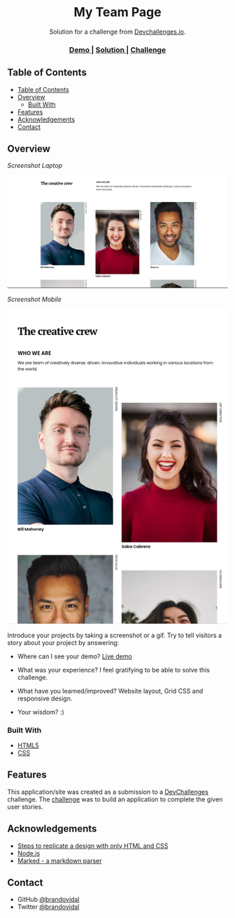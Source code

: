 <!-- Please update value in the {}  -->

<h1 align="center">My Team Page</h1>

<div align="center">
   Solution for a challenge from  <a href="http://devchallenges.io" target="_blank">Devchallenges.io</a>.
</div>

<div align="center">
  <h3>
    <a href="https://my-team-page-a1o.pages.dev/">
      Demo
    </a>
    <span> | </span>
    <a href="https://github.com/brandovidal/my-team-page">
      Solution
    </a>
    <span> | </span>
    <a href="https://devchallenges.io/challenges/hhmesazsqgKXrTkYkt0U">
      Challenge
    </a>
  </h3>
</div>

<!-- TABLE OF CONTENTS -->

## Table of Contents

- [Table of Contents](#table-of-contents)
- [Overview](#overview)
  - [Built With](#built-with)
- [Features](#features)
- [Acknowledgements](#acknowledgements)
- [Contact](#contact)

<!-- OVERVIEW -->

## Overview

*Screenshot Laptop*

![Screenshot Laptop](./desktop.png)

*Screenshot Mobile*

![Screenshot Mobile](./mobile.png)

Introduce your projects by taking a screenshot or a gif. Try to tell visitors a story about your project by answering:

- Where can I see your demo?
  [Live demo](https://my-team-page-a1o.pages.dev/)

- What was your experience?
  I feel gratifying to be able to solve this challenge.

- What have you learned/improved?
  Website layout, Grid CSS and responsive design.

- Your wisdom? :)

### Built With

<!-- This section should list any major frameworks that you built your project using. Here are a few examples.-->

- [HTML5](https://html5.org/)
- [CSS](https://developer.mozilla.org/es/docs/Web/CSS)

## Features

<!-- List the features of your application or follow the template. Don't share the figma file here :) -->

This application/site was created as a submission to a [DevChallenges](https://devchallenges.io/challenges) challenge. The [challenge](https://devchallenges.io/challenges/hhmesazsqgKXrTkYkt0U) was to build an application to complete the given user stories.


## Acknowledgements

<!-- This section should list any articles or add-ons/plugins that helps you to complete the project. This is optional but it will help you in the future. For exmpale -->

- [Steps to replicate a design with only HTML and CSS](https://devchallenges-blogs.web.app/how-to-replicate-design/)
- [Node.js](https://nodejs.org/)
- [Marked - a markdown parser](https://github.com/chjj/marked)

## Contact

- GitHub [@brandovidal](https://github.com/brandovidal)
- Twitter [@brandovidal](https://twitter.com/_brandovidal)
